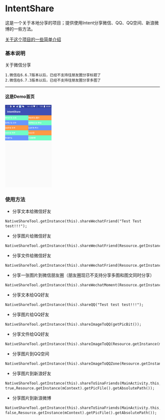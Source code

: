 # IntentShare
这是一个关于本地分享的项目；提供使用Intent分享微信、QQ、QQ空间、新浪微博的一些方法。


[关于这个项目的一些简单介绍](https://www.jianshu.com/p/9522e24713e1)

### 基本说明  
关于微信分享

``` 
1.微信在6.6.7版本以后，已经不支持往朋友圈分享标题了  
2.微信在6.7.3版本以后，已经不支持往朋友圈分享多图了 
```

***

#### 这是Demo首页  
<img src="https://github.com/gudd1991116/Raw/blob/master/ShareIntent/device-2019-06-11-100936.png" width="30%"/>

### 使用方法
* 分享文本给微信好友
```
NativeShareTool.getInstance(this).shareWechatFriend("Test Test test!!!");
```
* 分享图片给微信好友
```
NativeShareTool.getInstance(this).shareWechatFriend(Resource.getInstance(mContext).getPicFile(),true);
```
* 分享文件给微信好友
```
NativeShareTool.getInstance(this).shareWechatFriend(Resource.getInstance(mContext).getDocFile("contract.docx"),false);
```
* 分享一张图片到微信朋友圈（朋友圈现已不支持分享多图和图文同时分享）
```
NativeShareTool.getInstance(this).shareWechatMoment(Resource.getInstance(mContext).getPicFile());
```
* 分享文本给QQ好友
```
NativeShareTool.getInstance(this).shareQQ("Test test test!!!");
```
* 分享图片给QQ好友
```
NativeShareTool.getInstance(this).shareImageToQQ(getPicBit());
```
* 分享文件给QQ好友
```
NativeShareTool.getInstance(this).shareImageToQQ(Resource.getInstance(mContext).getDocFile("newpdf.pdf"));
```
* 分享图片到QQ空间
```
NativeShareTool.getInstance(this).shareImageToQQZone(Resource.getInstance(mContext).getPicFile().getAbsolutePath());
```
* 分享图片到新浪好友
```
NativeShareTool.getInstance(this).shareToSinaFriends(MainActivity.this, true,Resource.getInstance(mContext).getPicFile().getAbsolutePath());
```
* 分享图片到新浪微博
```
NativeShareTool.getInstance(this).shareToSinaFriends(MainActivity.this, false,Resource.getInstance(mContext).getPicFile().getAbsolutePath());
```
